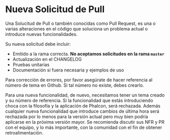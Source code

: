 # Nueva Solicitud de Pull

Una Solucitud de Pull o también conocidas como Pull Request, es una o varias alteraciones en el código que soluciona un problema actual o introduce nuevas funcionalidades.

Su nueva solicitud debe incluir:

* Emitido a la rama correcta. **No aceptamos solicitudes en la rama `master`**
* Actualización en el CHANGELOG
* Pruebas unitarias
* Documentación si fuera necesaria y ejemplos de uso

Para corrección de errores, por favor asegúrate de hacer referencia al número de tema en Github. Si tal número no existe, debes crearlo.

Para una nueva funcionalidad, de nuevo, necesitamos tener un tema creado y su número de referencia. Si la funcionalidad que estás introduciendo choca con la filosofía y la aplicación de Phalcon, será rechazada. Además cualquier nueva funcionalidad que introduce cambios de última hora será rechazada por lo menos para la versión actual pero muy bien podría aplicarse en la próxima versión mayor. Se recomienda discutir sus NFR y PR con el equipo, y lo más importante, con la comunidad con el fin de obtener retroalimentación.